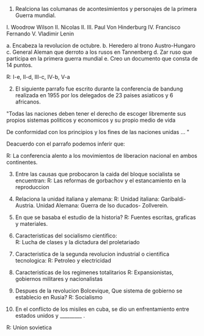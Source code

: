 1. Realciona las columanas de acontesimientos y personajes de la primera Guerra mundial.

I. Woodrow Wilson
II. Nicolas II.
III. Paul Von Hinderburg
IV. Francisco Fernando
V. Vladimir Lenin

a. Encabeza la revolucion de octubre.
b. Heredero al trono Austro-Hungaro
c. General Aleman que derroto a los rusos en Tannenberg
d. Zar ruso que participa en la primera guerra mundial
e. Creo un documento que consta de 14 puntos.

R: I-e, II-d, III-c, IV-b, V-a

2. El siguiente parrafo fue escrito durante la conferencia de bandung realizada en 1955 por los delegados de 23 paises asiaticos y 6 africanos.

"Todas las naciones deben tener el derecho de escoger libremente sus propios sistemas politicos y economicos y su propio medio de vida

De conformidad con los principios y los fines de las naciones unidas ... "

Deacuerdo con el parrafo podemos inferir que: 

R: La conferencia alento a los movimientos de liberacion nacional en ambos continentes.

3. Entre las causas que probocaron la caida del bloque socialista se encuentran: 
R: Las reformas de gorbachov y el estancamiento en la reproduccion

4. Relaciona la unidad italiana y alemana: 
R:  Unidad italiana: Garibaldi- Austria. 
    Unidad Alemana: Guerra de lso ducados- Zollverein.

5. En que se basaba el estudio de la historia?
R: Fuentes escritas, graficas y materiales.

6. Caracteristicas del socialismo cientifico:  
R: Lucha de clases y la dictadura del proletariado

7. Caracteristica de la segunda revolucion industrial o cientifica tecnologica: 
R: Petroleo y electricidad

8. Caracteristicas de los regimenes totalitarios
R: Expansionistas, gobiernos militares y nacionalistas

9. Despues de la revolucion Bolcevique, Que sistema de gobierno se establecio en Rusia?
R: Socialismo

10. En el conflicto de los misiles en cuba, se dio un enfrentamiento entre estados unidos y _________ .

R: Union sovietica